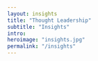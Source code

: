 ```yaml
---
layout: insights
title: "Thought Leadership"
subtitle: "Insights"
intro:
heroimage: "insights.jpg"
permalink: "/insights"
---
```

